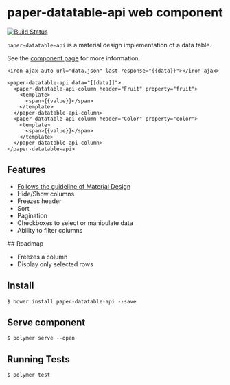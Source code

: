 paper-datatable-api web component
============

[![Build Status](https://travis-ci.org/RoXuS/paper-datatable-api.svg?branch=master)](https://travis-ci.org/RoXuS/paper-datatable-api)

`paper-datatable-api` is a material design implementation of a data table.

See the [component page](https://roxus.github.io/paper-datatable-api/components/paper-datatable-api/) for more information.

    <iron-ajax auto url="data.json" last-response="{{data}}"></iron-ajax>

    <paper-datatable-api data="[[data]]">
      <paper-datatable-api-column header="Fruit" property="fruit">
        <template>
          <span>{{value}}</span>
        </template>
      </paper-datatable-api-column>
      <paper-datatable-api-column header="Color" property="color">
        <template>
          <span>{{value}}</span>
        </template>
      </paper-datatable-api-column>
    </paper-datatable-api>

## Features

- [Follows the guideline of Material Design](https://material.google.com/components/data-tables.html#)
- Hide/Show columns
- Freezes header
- Sort
- Pagination
- Checkboxes to select or manipulate data
- Ability to filter columns

## Roadmap

- Freezes a column
- Display only selected rows

## Install

```
$ bower install paper-datatable-api --save
```

## Serve component 

```
$ polymer serve --open
```

## Running Tests

```
$ polymer test
```
